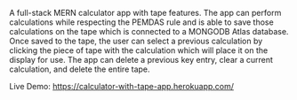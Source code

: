 A full-stack MERN calculator app with tape features. The app can perform calculations while respecting the PEMDAS rule and is able to save those calculations on the tape which is connected to a MONGODB Atlas database. Once saved to the tape, the user can select a previous calculation by clicking the piece of tape with the calculation which will place it on the display for use. 
The app can delete a previous key entry, clear a current calculation, and delete the entire tape. 

Live Demo:
https://calculator-with-tape-app.herokuapp.com/
